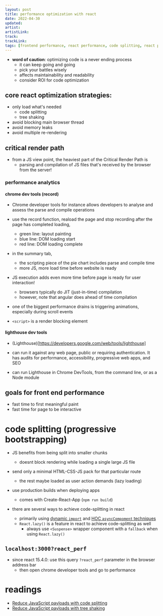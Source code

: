 ```yaml
---
layout: post
title: performance optimization with react
date: 2022-04-30
updated: 
artist: 
artistLink: 
track: 
trackLink: 
tags: [frontend performance, react performance, code splitting, react performance analytics]
---
```


- **word of caution**: optimizing code is a never ending process
  - it can keep going and going
  - pick your battles wisely
  - affects maintainability and readability 
  - consider ROI for code optimization 

## core react optimization strategies:

- only load what's needed
  - code splitting
  - tree shaking
- avoid blocking main browser thread
- avoid memory leaks
- avoid multiple re-rendering

## critical render path

- from a JS view point, the heaviest part of the Critical Render Path is 
  - parsing and compilation of JS files that's received by the browser from the server!

### performance analytics

#### chrome dev tools (record)

- Chrome developer tools for instance allows developers to analyse and assess the parse and compile operations
- use the record function, reaload the page and stop recording after the page has completed loading, 
  - green line: layout painting
  - blue line: DOM loading start
  - red line: DOM loading complete

- in the summary tab,
  - the scripting piece of the pie chart includes parse and compile time
  - more JS, more load time before website is ready
 
- JS execution adds even more time before page is ready for user interaction!
  - browsers typically do JIT (just-in-time) compilation
  - however, note that angular does ahead of time compilation

- one of the biggest performance drains is triggering animations, especially during scroll events

- `<script>` is a render blocking element

#### lighthouse dev tools

- (Lighthouse)[https://developers.google.com/web/tools/lighthouse]

- can run it against any web page, public or requiring authentication. It has audits for performance, accessibility, progressive web apps, and SEO

- can run Lighthouse in Chrome DevTools, from the command line, or as a Node module

## goals for front end performance

- fast time to first meaningful paint
- fast time for page to be interactive


# code splitting (progressive bootstrapping)

- JS benefits from being split into smaller chunks 
  - doesnt block rendering while loading a single large JS file

- send only a minimal HTML-CSS-JS pack for that particular route
  - the rest maybe loaded as user action demands (lazy loading)

- use production builds when deploying apps 
  - comes with Create-React-App (`npm run build`)

- there are several ways to achieve code-splitting in react
  - primarily using [dynamic `import`](https://reactjs.org/docs/code-splitting.html#import) and [HOC `asyncCompoment` techniques](https://reactjs.org/docs/higher-order-components.html)
  - `React.lazy()` is a feature in react to achieve code-splitting as well
    - always use `<Suspense>` wrapper component with a `fallback` when using `React.lazy()`

## `localhost:3000?react_perf`

- since react 15.4.0: use this query `?react_perf` parameter in the browser address bar
  - then open chrome developer tools and go to performance

# readings

- [Reduce JavaScript payloads with code splitting](https://web.dev/reduce-javascript-payloads-with-code-splitting/)
- [Reduce JavaScript payloads with tree shaking](https://web.dev/reduce-javascript-payloads-with-tree-shaking/)
